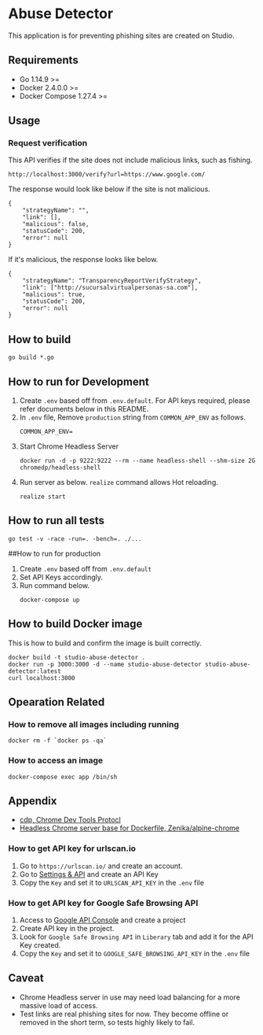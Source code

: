 # Abuse Detector
This application is for preventing phishing sites are created on Studio. 

## Requirements
- Go 1.14.9 >=
- Docker 2.4.0.0 >=
- Docker Compose 1.27.4 >=

## Usage
### Request verification
This API verifies if the site does not include malicious links, such as fishing.
```
http://localhost:3000/verify?url=https://www.google.com/
```
The response would look like below if the site is not malicious.
```
{
    "strategyName": "",
    "link": [],
    "malicious": false,
    "statusCode": 200,
    "error": null
}
```
If it's malicious, the response looks like below.
```
{
    "strategyName": "TransparencyReportVerifyStrategy",
    "link": ["http://sucursalvirtualpersonas-sa.com"],
    "malicious": true,
    "statusCode": 200,
    "error": null
}
```
## How to build
```shell script
go build *.go
```    
## How to run for Development
1. Create `.env` based off from `.env.default`. For API keys required, please refer documents below in this README. 
1. In `.env` file, Remove `production` string from `COMMON_APP_ENV` as follows.
    ```
    COMMON_APP_ENV=
    ```
1. Start Chrome Headless Server
    ```
    docker run -d -p 9222:9222 --rm --name headless-shell --shm-size 2G chromedp/headless-shell
    ```
1. Run server as below. `realize` command allows Hot reloading.
    ```shell script
    realize start
    ```

## How to run all tests
```
go test -v -race -run=. -bench=. ./...
```

##How to run for production
1. Create `.env` based off from `.env.default`
1. Set API Keys accordingly.
1. Run command below.
    ```
    docker-compose up
    ```

## How to build Docker image
This is how to build and confirm the image is built correctly.
```
docker build -t studio-abuse-detector .
docker run -p 3000:3000 -d --name studio-abuse-detector studio-abuse-detector:latest
curl localhost:3000
```

## Opearation Related
### How to remove all images including running
```~~~~
docker rm -f `docker ps -qa`
```
### How to access an image
```
docker-compose exec app /bin/sh
```

## Appendix
- [cdp, Chrome Dev Tools Protocl](https://github.com/mafredri/cdp)
- [Headless Chrome server base for Dockerfile, Zenika/alpine-chrome](https://github.com/Zenika/alpine-chrome)

### How to get API key for urlscan.io
1. Go to `https://urlscan.io/` and create an account.
1. Go to [Settings & API](https://urlscan.io/user/profile/) and create an API Key
1. Copy the `Key` and set it to `URLSCAN_API_KEY` in the `.env` file

### How to get API key for Google Safe Browsing API
1. Access to [Google API Console](https://console.developers.google.com/) and create a project
1. Create API key in the project.
1. Look for `Google Safe Browsing API` in `Liberary` tab and add it for the API Key created.
1. Copy the `Key` and set it to `GOOGLE_SAFE_BROWSING_API_KEY` in the `.env` file

## Caveat
- Chrome Headless server in use may need load balancing for a more massive load of access.
- Test links are real phishing sites for now. They become offline or removed in the short term, so tests highly likely to fail.